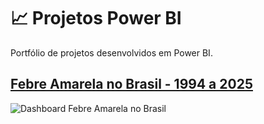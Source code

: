 # 📈 Projetos Power BI
Portfólio de projetos desenvolvidos em Power BI.

## [Febre Amarela no Brasil - 1994 a 2025](https://github.com/Scorsato7/projetos-powerbi/tree/main/febre-amarela-br)
![Dashboard Febre Amarela no Brasil](https://imgur.com/e6uIblY.png)
